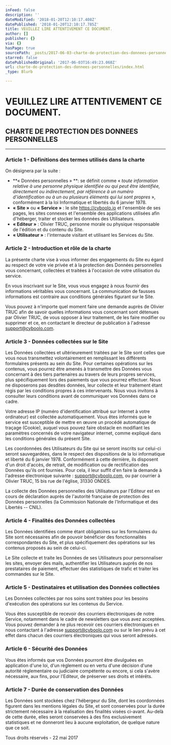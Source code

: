 ```yaml
---
inFeed: false
description: ''
dateModified: '2018-01-20T12:10:17.408Z'
datePublished: '2018-01-20T12:10:17.785Z'
title: VEUILLEZ LIRE ATTENTIVEMENT CE DOCUMENT.
author: []
publisher: {}
via: {}
hasPage: true
sourcePath: _posts/2017-06-03-charte-de-protection-des-donnees-personnelles.md
starred: false
datePublishedOriginal: '2017-06-03T16:49:23.068Z'
url: charte-de-protection-des-donnees-personnelles/index.html
_type: Blurb

---
```

# **VEUILLEZ LIRE ATTENTIVEMENT CE DOCUMENT.**

## CHARTE DE PROTECTION DES DONNEES PERSONNELLES

---

### Article 1 - Définitions des termes utilisés dans la charte

On désignera par la suite :

* **« Données personnelles » **: se définit comme « _toute information relative à une personne physique identifiée ou qui peut être identifiée, directement ou indirectement, par référence à un numéro d'identification ou à un ou plusieurs éléments qui lui sont propres_ », conformément à la loi Informatique et libertés du 6 janvier 1978\.
* **« Site »** ou **« Service »** : le site https://cyboolo.io et l'ensemble de ses pages, les sites connexes et l'ensemble des applications utilisées afin d'héberger, traiter et stocker les données des Utilisateurs.
* **« Editeur »** : Olivier TRUC, personne morale ou physique responsable de l'édition et du contenu du Site.
* **« Utilisateur »** : l'internaute visitant et utilisant les Services du Site.

### Article 2 - Introduction et rôle de la charte

La présente charte vise à vous informer des engagements du Site eu égard au respect de votre vie privée et à la protection des Données personnelles vous concernant, collectées et traitées à l'occasion de votre utilisation du service.

En vous inscrivant sur le Site, vous vous engagez à nous fournir des informations véritables vous concernant. La communication de fausses informations est contraire aux conditions générales figurant sur le Site.

Vous pouvez à n'importe quel moment faire une demande auprès de Olivier TRUC afin de savoir quelles informations vous concernant sont détenues par Olivier TRUC, de vous opposer à leur traitement, de les faire modifier ou supprimer et ce, en contactant le directeur de publication à l'adresse support@cyboolo.com.

### Article 3 - Données collectées sur le Site

Les Données collectées et ultérieurement traitées par le Site sont celles que vous nous transmettez volontairement en remplissant les différents formulaires présents au sein du Site. Pour certaines opérations sur les contenus, vous pourrez être amenés à transmettre des Données vous concernant à des tiers partenaires au travers de leurs propres services, plus spécifiquement lors des paiements que vous pourrez effectuer. Nous ne disposerons pas desdites données, leur collecte et leur traitement étant régis par les conditions propres à ces intervenants. Nous vous invitons à consulter leurs conditions avant de communiquer vos Données dans ce cadre.

Votre adresse IP (numéro d'identification attribué sur Internet à votre ordinateur) est collectée automatiquement. Vous êtes informés que le service est susceptible de mettre en œuvre un procédé automatique de traçage (Cookie), auquel vous pouvez faire obstacle en modifiant les paramètres concernés de votre navigateur internet, comme expliqué dans les conditions générales du présent Site.

Les coordonnées des Utilisateurs du Site qui se seront inscrits sur celui-ci seront sauvegardées, dans le respect des dispositions de la loi informatique et liberté du 6 janvier 1978\. Conformément à cette dernière, ils disposent d'un droit d'accès, de retrait, de modification ou de rectification des Données qu'ils ont fournies. Pour cela, il leur suffit d'en faire la demande à l'adresse électronique suivante : support@cyboolo.com, ou par courrier à Olivier TRUC, 15 bis rue de l'église, 31330 ONDES.

La collecte des Données personnelles des Utilisateurs par l'Editeur est en cours de déclaration auprès de l'autorité française de protection des Données personnelles (la Commission Nationale de l'Informatique et des Libertés -- CNIL).

### Article 4 - Finalités des Données collectées

Les Données identifiées comme étant obligatoires sur les formulaires du Site sont nécessaires afin de pouvoir bénéficier des fonctionnalités correspondantes du Site, et plus spécifiquement des opérations sur les contenus proposés au sein de celui-ci.

Le Site collecte et traite les Données de ses Utilisateurs pour personnaliser les sites, envoyer des mails, authentifier les Utilisateurs auprès de nos prestataires de paiement, effectuer des statistiques de trafic et traiter les commandes sur le Site.

### Article 5 - Destinataires et utilisation des Données collectées

Les Données collectées par nos soins sont traitées pour les besoins d'exécution des opérations sur les contenus du Service.

Vous êtes susceptible de recevoir des courriers électroniques de notre Service, notamment dans le cadre de newsletters que vous avez acceptées. Vous pouvez demander à ne plus recevoir ces courriers électroniques en nous contactant à l'adresse support@cyboolo.com ou sur le lien prévu à cet effet dans chacun des courriers électroniques qui vous seront adressés.

### Article 6 - Sécurité des Données

Vous êtes informés que vos Données pourront être divulguées en application d'une loi, d'un règlement ou en vertu d'une décision d'une autorité réglementaire ou judiciaire compétente ou encore, si cela s'avère nécessaire, aux fins, pour l'Editeur, de préserver ses droits et intérêts.

### Article 7 - Durée de conservation des Données

Les Données sont stockées chez l'hébergeur du Site, dont les coordonnées figurent dans les mentions légales du Site, et sont conservées pour la durée strictement nécessaire à la réalisation des finalités visées ci-avant. Au-delà de cette durée, elles seront conservées à des fins exclusivement statistiques et ne donneront lieu à aucune exploitation, de quelque nature que ce soit.

Tous droits réservés - 22 mai 2017